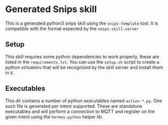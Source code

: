 # Generated Snips skill

This is a generated python3 snips skill using the `snips-template` tool.
It is compatible with the format expected by the `snips-skill-server`

## Setup

This skill requires some python dependencies to work properly, these are
listed in the `requirements.txt`. You can use the `setup.sh` script to
create a python virtualenv that will be recognized by the skill server
and install them in it.

## Executables

This dir contains a number of python executables named `action-*.py`.
One such file is generated per intent supported. These are standalone
executables and will perform a connection to MQTT and register on the
given intent using the `hermes-python` helper lib.
